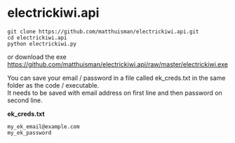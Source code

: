 # electrickiwi.api

```
git clone https://github.com/matthuisman/electrickiwi.api.git
cd electrickiwi.api
python electrickiwi.py
```
or download the exe  
https://github.com/matthuisman/electrickiwi.api/raw/master/electrickiwi.exe

You can save your email / password in a file called ek_creds.txt in the same folder as the code / executable.  
It needs to be saved with email address on first line and then password on second line.

**ek_creds.txt**
```
my_ek_email@example.com
my_ek_password
```
